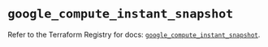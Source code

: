 # `google_compute_instant_snapshot`

Refer to the Terraform Registry for docs: [`google_compute_instant_snapshot`](https://registry.terraform.io/providers/hashicorp/google/6.44.0/docs/resources/compute_instant_snapshot).
